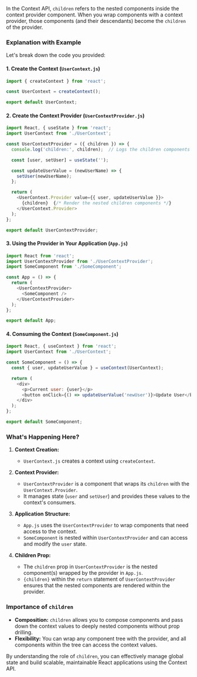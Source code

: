 In the Context API, `children` refers to the nested components inside the context provider component. When you wrap components with a context provider, those components (and their descendants) become the `children` of the provider.

### Explanation with Example

Let's break down the code you provided:

#### 1. Create the Context (`UserContext.js`)

```javascript
import { createContext } from 'react';

const UserContext = createContext();

export default UserContext;
```

#### 2. Create the Context Provider (`UserContextProvider.js`)

```javascript
import React, { useState } from 'react';
import UserContext from './UserContext';

const UserContextProvider = ({ children }) => {
  console.log('children:', children);  // Logs the children components

  const [user, setUser] = useState('');

  const updateUserValue = (newUserName) => {
    setUser(newUserName);
  };

  return (
    <UserContext.Provider value={{ user, updateUserValue }}>
      {children}  {/* Render the nested children components */}
    </UserContext.Provider>
  );
};

export default UserContextProvider;
```

#### 3. Using the Provider in Your Application (`App.js`)

```javascript
import React from 'react';
import UserContextProvider from './UserContextProvider';
import SomeComponent from './SomeComponent';

const App = () => {
  return (
    <UserContextProvider>
      <SomeComponent />
    </UserContextProvider>
  );
};

export default App;
```

#### 4. Consuming the Context (`SomeComponent.js`)

```javascript
import React, { useContext } from 'react';
import UserContext from './UserContext';

const SomeComponent = () => {
  const { user, updateUserValue } = useContext(UserContext);

  return (
    <div>
      <p>Current user: {user}</p>
      <button onClick={() => updateUserValue('newUser')}>Update User</button>
    </div>
  );
};

export default SomeComponent;
```

### What's Happening Here?

1. **Context Creation:**
   - `UserContext.js` creates a context using `createContext`.

2. **Context Provider:**
   - `UserContextProvider` is a component that wraps its `children` with the `UserContext.Provider`.
   - It manages state (`user` and `setUser`) and provides these values to the context's consumers.

3. **Application Structure:**
   - `App.js` uses the `UserContextProvider` to wrap components that need access to the context.
   - `SomeComponent` is nested within `UserContextProvider` and can access and modify the `user` state.

4. **Children Prop:**
   - The `children` prop in `UserContextProvider` is the nested component(s) wrapped by the provider in `App.js`.
   - `{children}` within the `return` statement of `UserContextProvider` ensures that the nested components are rendered within the provider.

### Importance of `children`

- **Composition:** `children` allows you to compose components and pass down the context values to deeply nested components without prop drilling.
- **Flexibility:** You can wrap any component tree with the provider, and all components within the tree can access the context values.

By understanding the role of `children`, you can effectively manage global state and build scalable, maintainable React applications using the Context API.